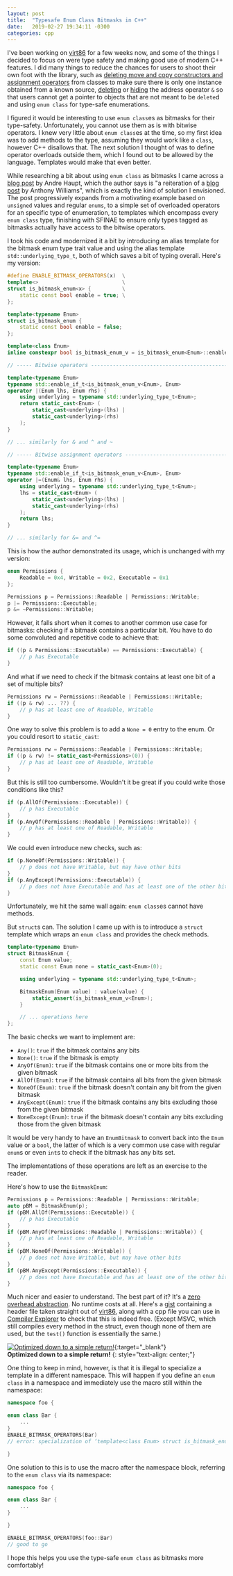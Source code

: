 ```yaml
---
layout: post
title:  "Typesafe Enum Class Bitmasks in C++"
date:   2019-02-27 19:34:11 -0300
categories: cpp
---
```

I've been working on [virt86](https://github.com/StrikerX3/virt86) for a few weeks now, and some of the things I decided to focus on were type safety and making good use of modern C++ features. I did many things to reduce the chances for users to shoot their own foot with the library, such as [deleting move and copy constructors and assignment operators](https://github.com/StrikerX3/virt86/blob/d050883ee3931e6a0a74d3da9f6b948ee3cd0533/modules/core/include/virt86/platform/platform.hpp#L77) from classes to make sure there is only one instance obtained from a known source, [deleting](https://github.com/StrikerX3/virt86/blob/d050883ee3931e6a0a74d3da9f6b948ee3cd0533/modules/core/include/virt86/vp/vp.hpp#L108) or [hiding](https://github.com/StrikerX3/virt86/blob/d050883ee3931e6a0a74d3da9f6b948ee3cd0533/modules/core/include/virt86/vm/vm.hpp#L326) the address operator `&` so that users cannot get a pointer to objects that are not meant to be `delete`d and using `enum class` for type-safe enumerations.

I figured it would be interesting to use `enum class`es as bitmasks for their type-safety. Unfortunately, you cannot use them as is with bitwise operators. I knew very little about `enum class`es at the time, so my first idea was to add methods to the type, assuming they would work like a `class`, however C++ disallows that. The next solution I thought of was to define operator overloads outside them, which I found out to be allowed by the language. Templates would make that even better.

While researching a bit about using `enum class` as bitmasks I came across a [blog post](http://blog.bitwigglers.org/using-enum-classes-as-type-safe-bitmasks/) by Andre Haupt, which the author says is "a reiteration of a [blog post](https://www.justsoftwaresolutions.co.uk/cplusplus/using-enum-classes-as-bitfields.html) by Anthony Williams", which is exactly the kind of solution I envisioned. The post progressively expands from a motivating example based on `unsigned` values and regular `enums`, to a simple set of overloaded operators for an specific type of enumeration, to templates which encompass every `enum class` type, finishing with SFINAE to ensure only types tagged as bitmasks actually have access to the bitwise operators.

I took his code and modernized it a bit by introducing an alias template for the bitmask enum type trait value and using the alias template `std::underlying_type_t`, both of which saves a bit of typing overall. Here's my version:

```cpp
#define ENABLE_BITMASK_OPERATORS(x)  \
template<>                           \
struct is_bitmask_enum<x> {          \
    static const bool enable = true; \
};

template<typename Enum>
struct is_bitmask_enum {
    static const bool enable = false;
};

template<class Enum>
inline constexpr bool is_bitmask_enum_v = is_bitmask_enum<Enum>::enable;

// ----- Bitwise operators ----------------------------------------------------

template<typename Enum>
typename std::enable_if_t<is_bitmask_enum_v<Enum>, Enum>
operator |(Enum lhs, Enum rhs) {
    using underlying = typename std::underlying_type_t<Enum>;
    return static_cast<Enum> (
        static_cast<underlying>(lhs) |
        static_cast<underlying>(rhs)
    );
}

// ... similarly for & and ^ and ~

// ----- Bitwise assignment operators -----------------------------------------

template<typename Enum>
typename std::enable_if_t<is_bitmask_enum_v<Enum>, Enum>
operator |=(Enum& lhs, Enum rhs) {
    using underlying = typename std::underlying_type_t<Enum>;
    lhs = static_cast<Enum> (
        static_cast<underlying>(lhs) |
        static_cast<underlying>(rhs)
    );
    return lhs;
}

// ... similarly for &= and ^=
```

This is how the author demonstrated its usage, which is unchanged with my version:

```cpp
enum Permissions {
    Readable = 0x4, Writable = 0x2, Executable = 0x1
};

Permissions p = Permissions::Readable | Permissions::Writable;  
p |= Permissions::Executable;  
p &= ~Permissions::Writable;
```

However, it falls short when it comes to another common use case for bitmasks: checking if a bitmask contains a particular bit. You have to do some convoluted and repetitive code to achieve that:

```cpp
if ((p & Permissions::Executable) == Permissions::Executable) {
    // p has Executable
}
```

And what if we need to check if the bitmask contains at least one bit of a set of multiple bits?

```cpp
Permissions rw = Permissions::Readable | Permissions::Writable;
if ((p & rw) ... ??) {
    // p has at least one of Readable, Writable
}
```

One way to solve this problem is to add a `None = 0` entry to the enum. Or you could resort to `static_cast`:

```cpp
Permissions rw = Permissions::Readable | Permissions::Writable;
if ((p & rw) != static_cast<Permissions>(0)) {
    // p has at least one of Readable, Writable
}
```

But this is still too cumbersome. Wouldn't it be great if you could write those conditions like this?

```cpp
if (p.AllOf(Permissions::Executable)) {
    // p has Executable
}
if (p.AnyOf(Permissions::Readable | Permissions::Writable)) {
    // p has at least one of Readable, Writable
}
```

We could even introduce new checks, such as:

```cpp
if (p.NoneOf(Permissions::Writable)) {
    // p does not have Writable, but may have other bits
}
if (p.AnyExcept(Permissions::Executable)) {
    // p does not have Executable and has at least one of the other bits
}
```

Unfortunately, we hit the same wall again: `enum class`es cannot have methods.

But `struct`s can. The solution I came up with is to introduce a `struct` template which wraps an `enum class` and provides the check methods.

```cpp
template<typename Enum>
struct BitmaskEnum {
    const Enum value;
    static const Enum none = static_cast<Enum>(0);

    using underlying = typename std::underlying_type_t<Enum>;

    BitmaskEnum(Enum value) : value(value) {
        static_assert(is_bitmask_enum_v<Enum>);
    }

    // ... operations here
};
```

The basic checks we want to implement are:

- `Any()`: `true` if the bitmask contains any bits
- `None()`: `true` if the bitmask is empty
- `AnyOf(Enum)`: `true` if the bitmask contains one or more bits from the given bitmask
- `AllOf(Enum)`: `true` if the bitmask contains all bits from the given bitmask
- `NoneOf(Enum)`: `true` if the bitmask doesn't contain any bit from the given bitmask
- `AnyExcept(Enum)`: `true` if the bitmask contains any bits excluding those from the given bitmask
- `NoneExcept(Enum)`: `true` if the bitmask doesn't contain any bits excluding those from the given bitmask

It would be very handy to have an `EnumBitmask` to convert back into the `Enum` value or a `bool`, the latter of which is a very common use case with regular `enum`s or even `int`s to check if the bitmask has any bits set.

The implementations of these operations are left as an exercise to the reader.

Here's how to use the `BitmaskEnum`:

```cpp
Permissions p = Permissions::Readable | Permissions::Writable;
auto pBM = BitmaskEnum(p);
if (pBM.AllOf(Permissions::Executable)) {
    // p has Executable
}
if (pBM.AnyOf(Permissions::Readable | Permissions::Writable)) {
    // p has at least one of Readable, Writable
}
if (pBM.NoneOf(Permissions::Writable)) {
    // p does not have Writable, but may have other bits
}
if (pBM.AnyExcept(Permissions::Executable)) {
    // p does not have Executable and has at least one of the other bits
}
```

Much nicer and easier to understand. The best part of it? It's a [zero overhead abstraction](http://www.stroustrup.com/ETAPS-corrected-draft.pdf). No runtime costs at all. Here's a [gist](https://gist.github.com/StrikerX3/46b9058d6c61387b3f361ef9d7e00cd4) containing a header file taken straight out of [virt86](https://github.com/StrikerX3/virt86/blob/master/modules/core/include/virt86/util/bitmask_enum.hpp), along with a cpp file you can use in [Compiler Explorer](https://godbolt.org/) to check that this is indeed free. (Except MSVC, which still compiles every method in the struct, even though none of them are used, but the `test()` function is essentially the same.)

[![Optimized down to a simple return!](/assets/2.1-compiler-explorer.png)](/assets/2.1-compiler-explorer.png){:target="_blank"}  
**Optimized down to a simple return!**
{: style="text-align: center;"}

One thing to keep in mind, however, is that it is illegal to specialize a template in a different namespace. This will happen if you define an `enum class` in a namespace and immediately use the macro still within the namespace:

```cpp
namespace foo {

enum class Bar {
    ...
}
ENABLE_BITMASK_OPERATORS(Bar)
// error: specialization of ‘template<class Enum> struct is_bitmask_enum’ in different namespace [-fpermissive]

}
```

One solution to this is to use the macro after the namespace block, referring to the `enum class` via its namespace:

```cpp
namespace foo {

enum class Bar {
    ...
}

}

ENABLE_BITMASK_OPERATORS(foo::Bar)
// good to go

```

I hope this helps you use the type-safe `enum class` as bitmasks more comfortably!
